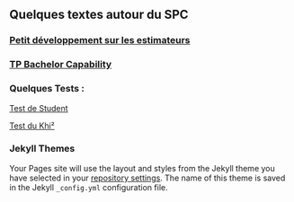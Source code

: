 ## Quelques textes autour du SPC
### [Petit développement sur les estimateurs](https://sjaubert.github.io/SPCR/Estimation.pdf?target=_blank)

### [TP Bachelor Capability ](https://sjaubert.github.io/SPCR/TP_Bachelor_Capability.html?target=_blank)

### Quelques Tests :

[Test de Student](https://sjaubert.github.io/SPCR/test_student.html?target=_blank)


<a href="https://sjaubert.github.io/SPCR/Test_du_Khi2.html" target="_blank">Test du Khi²</a>



### Jekyll Themes

Your Pages site will use the layout and styles from the Jekyll theme you have selected in your [repository settings](https://github.com/sjaubert/SPCR/settings). The name of this theme is saved in the Jekyll `_config.yml` configuration file.
